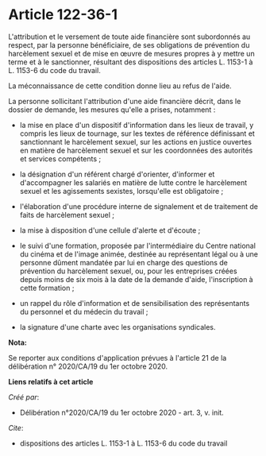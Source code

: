 # Article 122-36-1

L'attribution et le versement de toute aide financière sont subordonnés au respect, par la personne bénéficiaire, de ses
obligations de prévention du harcèlement sexuel et de mise en œuvre de mesures propres à y mettre un terme et à le
sanctionner, résultant des dispositions des articles L. 1153-1 à L. 1153-6 du code du travail.

La méconnaissance de cette condition donne lieu au refus de l'aide.

La personne sollicitant l'attribution d'une aide financière décrit, dans le dossier de demande, les mesures qu'elle a prises,
notamment :

- la mise en place d'un dispositif d'information dans les lieux de travail, y compris les lieux de tournage, sur les textes
de référence définissant et sanctionnant le harcèlement sexuel, sur les actions en justice ouvertes en matière de harcèlement
sexuel et sur les coordonnées des autorités et services compétents ;

- la désignation d'un référent chargé d'orienter, d'informer et d'accompagner les salariés en matière de lutte contre le
harcèlement sexuel et les agissements sexistes, lorsqu'elle est obligatoire ;

- l'élaboration d'une procédure interne de signalement et de traitement de faits de harcèlement sexuel ;

- la mise à disposition d'une cellule d'alerte et d'écoute ;

- le suivi d'une formation, proposée par l'intermédiaire du Centre national du cinéma et de l'image animée, destinée au
représentant légal ou à une personne dûment mandatée par lui en charge des questions de prévention du harcèlement sexuel, ou,
pour les entreprises créées depuis moins de six mois à la date de la demande d'aide, l'inscription à cette formation ;

- un rappel du rôle d'information et de sensibilisation des représentants du personnel et du médecin du travail ;

- la signature d'une charte avec les organisations syndicales.

**Nota:**

Se reporter aux conditions d'application prévues à l'article 21 de la délibération n° 2020/CA/19 du 1er octobre 2020.

**Liens relatifs à cet article**

_Créé par_:

  - Délibération n°2020/CA/19 du 1er octobre 2020 - art. 3, v. init.

_Cite_:

  - dispositions des articles L. 1153-1 à L. 1153-6 du code du travail
